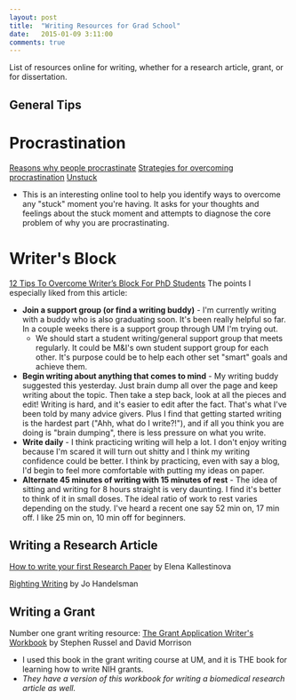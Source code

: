 ```yaml
---
layout: post
title:  "Writing Resources for Grad School"
date:   2015-01-09 3:11:00
comments: true
---
```

 
List of resources online for writing, whether for a research article, grant, or for dissertation.
 

## General Tips

# Procrastination

[Reasons why people procrastinate](http://success.oregonstate.edu/six-reasons-people-procrastinate)
[Strategies for overcoming procrastination](http://www.forbes.com/sites/margiewarrell/2013/03/25/why-you-procrastinate-and-how-to-stop-it-now/)
[Unstuck](http://www.unstuck.com/how-we-procrastinate.html)
*	This is an interesting online tool to help you identify ways to overcome any "stuck" moment you're having. It asks for your thoughts and feelings about the stuck moment and attempts to diagnose the core problem of why you are procrastinating.


# Writer's Block

[12 Tips To Overcome Writer’s Block For PhD Students](http://www.nextscientist.com/writers-block-phd-students)
The points I especially liked from this article:
*	**Join a support group (or find a writing buddy)** - I'm currently writing with a buddy who is also graduating soon. It's been really helpful so far. In a couple weeks there is a support group through UM I'm trying out. 
	*	We should start a student writing/general support group that meets regularly. It could be M&I's own student support group for each other. It's purpose could be to help each other set "smart" goals and achieve them. 
*	**Begin writing about anything that comes to mind** - My writing buddy suggested this yesterday.  Just brain dump all over the page and keep writing about the topic.  Then take a step back, look at all the pieces and edit!  Writing is hard, and it's easier to edit after the fact.  That's what I've been told by many advice givers.  Plus I find that getting started writing is the hardest part ("Ahh, what do I write?!"), and if all you think you are doing is "brain dumping", there is less pressure on what you write. 
*	**Write daily** - I think practicing writing will help a lot.  I don't enjoy writing because I'm scared it will turn out shitty and I think my writing confidence could be better.  I think by practicing, even with say a blog, I'd begin to feel more comfortable with putting my ideas on paper.  
*	**Alternate 45 minutes of writing with 15 minutes of rest** - The idea of sitting and writing for 8 hours straight is very daunting.  I find it's better to think of it in small doses.  The ideal ratio of work to rest varies depending on the study.  I've heard a recent one say 52 min on, 17 min off.  I like 25 min on, 10 min off for beginners. 

## Writing a Research Article

[How to write your first Research Paper](http://www.ncbi.nlm.nih.gov/pmc/articles/PMC3178846/pdf/yjbm_84_3_181.pdf) by Elena Kallestinova

[Righting Writing](http://www.yale.edu/handelsmanlab/resources/Righting_Writing.pdf) by Jo Handelsman
 
 
## Writing a Grant

Number one grant writing resource: [The Grant Application Writer's Workbook](http://www.grantcentral.com/workbook_nih_sf424_shortened.html) by Stephen Russel and David Morrison
*	I used this book in the grant writing course at UM, and it is THE book for learning how to write NIH grants. 
*	*They have a version of this workbook for writing a biomedical research article as well.* 
